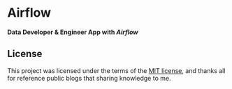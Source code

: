 # Airflow

**Data Developer & Engineer App with _Airflow_**

## License

This project was licensed under the terms of the [MIT license](LICENSE), and thanks
all for reference public blogs that sharing knowledge to me.
